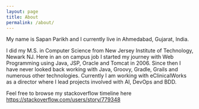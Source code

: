 ```yaml
---
layout: page
title: About
permalink: /about/
---
```


My name is Sapan Parikh and I currently live in Ahmedabad, Gujarat, India.

I did my M.S. in Computer Science from New Jersey Institute of Technology, Newark NJ. Here in an on campus job 
I started my journey with Web Programming using Java, JSP, Oracle and Tomcat in 2006. Since then I have never looked back working with Java, Groovy, Gradle, Grails and numerous other technologies.
Currently I am working with eClinicalWorks as a director where I lead projects involved with AI, DevOps and BDD. 

Feel free to browse my stackoverflow timeline here 
https://stackoverflow.com/users/story/779348
